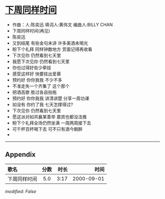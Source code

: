 # [下周同样时间](https://music.163.com/song?id=67504)

* 作曲：人:陈奕迅 填词人:黄伟文 编曲人:BILLY CHAN
* 下周同样时间(再见)
* 陈奕迅
* 又到结尾 有些金句未讲 许多美酒未喝光
* 盼下个礼拜 同样钟数地方 赏面记得再收看
* 下次见你 仍然看到七天里
* 我愿下次见你 仍然看到七天里
* 你也过得好些少牵挂
* 感受这样好 快要挂出爱慕
* 预约好 你你我我 不少不多
* 不准走失一个齐集了 这个那个
* 把酒高歌 胜过各自拍拖
* 预约好 你你我我 讲清讲楚 分享一周功课
* 如没有 你约了我 七天怎撑得过?
* 下次见你 仍然看到七天里
* 愿这派对如共襄某善举 嘉宾也都没法推
* 盼下个礼拜全场仍然坐满 一周两周接下去
* 可千杯百杯喝下去 可不只有酒今朝醉
* 


---

## Appendix

|歌名|分数|时长|时间|
|:---|:---:|---:|---:|
|下周同样时间|5.0|3:17|2000-09-01

*modified: False*